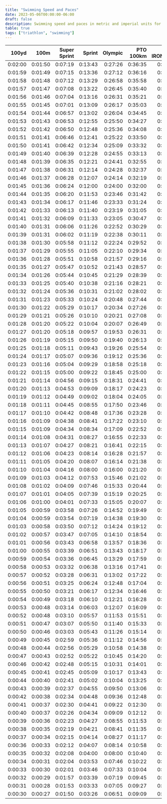 ```yaml
---
title: "Swimming Speed and Paces"
date: 2023-05-06T00:00:00-06:00
draft: false
description: Swimming speed and paces in metric and imperial units for triathlon distances.
table: true
tags: ["triathlon", "swimming"]
---
```


100yd   | 100m    | Super Sprint | Sprint  | Olympic | PTO 100km | Half IRONMAN | IRONMAN
------: | ------: | -----------: | ------: | ------: | --------: | -----------: | -------:
0:02:00 | 0:01:50 |      0:07:19 | 0:13:43 | 0:27:26 |   0:36:35 |      0:42:14 |  1:17:15
0:01:59 | 0:01:49 |      0:07:15 | 0:13:36 | 0:27:12 |   0:36:16 |      0:41:53 |  1:16:36
0:01:58 | 0:01:48 |      0:07:12 | 0:13:29 | 0:26:58 |   0:35:58 |      0:41:32 |  1:15:58
0:01:57 | 0:01:47 |      0:07:08 | 0:13:22 | 0:26:45 |   0:35:40 |      0:41:11 |  1:15:19
0:01:56 | 0:01:46 |      0:07:04 | 0:13:16 | 0:26:31 |   0:35:21 |      0:40:50 |  1:14:40
0:01:55 | 0:01:45 |      0:07:01 | 0:13:09 | 0:26:17 |   0:35:03 |      0:40:29 |  1:14:02
0:01:54 | 0:01:44 |      0:06:57 | 0:13:02 | 0:26:04 |   0:34:45 |      0:40:08 |  1:13:23
0:01:53 | 0:01:43 |      0:06:53 | 0:12:55 | 0:25:50 |   0:34:27 |      0:39:47 |  1:12:45
0:01:52 | 0:01:42 |      0:06:50 | 0:12:48 | 0:25:36 |   0:34:08 |      0:39:25 |  1:12:06
0:01:51 | 0:01:41 |      0:06:46 | 0:12:41 | 0:25:22 |   0:33:50 |      0:39:04 |  1:11:27
0:01:50 | 0:01:41 |      0:06:42 | 0:12:34 | 0:25:09 |   0:33:32 |      0:38:43 |  1:10:49
0:01:49 | 0:01:40 |      0:06:39 | 0:12:28 | 0:24:55 |   0:33:13 |      0:38:22 |  1:10:10
0:01:48 | 0:01:39 |      0:06:35 | 0:12:21 | 0:24:41 |   0:32:55 |      0:38:01 |  1:09:31
0:01:47 | 0:01:38 |      0:06:31 | 0:12:14 | 0:24:28 |   0:32:37 |      0:37:40 |  1:08:53
0:01:46 | 0:01:37 |      0:06:28 | 0:12:07 | 0:24:14 |   0:32:19 |      0:37:19 |  1:08:14
0:01:45 | 0:01:36 |      0:06:24 | 0:12:00 | 0:24:00 |   0:32:00 |      0:36:58 |  1:07:36
0:01:44 | 0:01:35 |      0:06:20 | 0:11:53 | 0:23:46 |   0:31:42 |      0:36:36 |  1:06:57
0:01:43 | 0:01:34 |      0:06:17 | 0:11:46 | 0:23:33 |   0:31:24 |      0:36:15 |  1:06:18
0:01:42 | 0:01:33 |      0:06:13 | 0:11:40 | 0:23:19 |   0:31:05 |      0:35:54 |  1:05:40
0:01:41 | 0:01:32 |      0:06:09 | 0:11:33 | 0:23:05 |   0:30:47 |      0:35:33 |  1:05:01
0:01:40 | 0:01:31 |      0:06:06 | 0:11:26 | 0:22:52 |   0:30:29 |      0:35:12 |  1:04:22
0:01:39 | 0:01:31 |      0:06:02 | 0:11:19 | 0:22:38 |   0:30:11 |      0:34:51 |  1:03:44
0:01:38 | 0:01:30 |      0:05:58 | 0:11:12 | 0:22:24 |   0:29:52 |      0:34:30 |  1:03:05
0:01:37 | 0:01:29 |      0:05:55 | 0:11:05 | 0:22:10 |   0:29:34 |      0:34:09 |  1:02:27
0:01:36 | 0:01:28 |      0:05:51 | 0:10:58 | 0:21:57 |   0:29:16 |      0:33:48 |  1:01:48
0:01:35 | 0:01:27 |      0:05:47 | 0:10:52 | 0:21:43 |   0:28:57 |      0:33:26 |  1:01:09
0:01:34 | 0:01:26 |      0:05:44 | 0:10:45 | 0:21:29 |   0:28:39 |      0:33:05 |  1:00:31
0:01:33 | 0:01:25 |      0:05:40 | 0:10:38 | 0:21:16 |   0:28:21 |      0:32:44 |  0:59:52
0:01:32 | 0:01:24 |      0:05:36 | 0:10:31 | 0:21:02 |   0:28:02 |      0:32:23 |  0:59:13
0:01:31 | 0:01:23 |      0:05:33 | 0:10:24 | 0:20:48 |   0:27:44 |      0:32:02 |  0:58:35
0:01:30 | 0:01:22 |      0:05:29 | 0:10:17 | 0:20:34 |   0:27:26 |      0:31:41 |  0:57:56
0:01:29 | 0:01:21 |      0:05:26 | 0:10:10 | 0:20:21 |   0:27:08 |      0:31:20 |  0:57:18
0:01:28 | 0:01:20 |      0:05:22 | 0:10:04 | 0:20:07 |   0:26:49 |      0:30:59 |  0:56:39
0:01:27 | 0:01:20 |      0:05:18 | 0:09:57 | 0:19:53 |   0:26:31 |      0:30:37 |  0:56:00
0:01:26 | 0:01:19 |      0:05:15 | 0:09:50 | 0:19:40 |   0:26:13 |      0:30:16 |  0:55:22
0:01:25 | 0:01:18 |      0:05:11 | 0:09:43 | 0:19:26 |   0:25:54 |      0:29:55 |  0:54:43
0:01:24 | 0:01:17 |      0:05:07 | 0:09:36 | 0:19:12 |   0:25:36 |      0:29:34 |  0:54:04
0:01:23 | 0:01:16 |      0:05:04 | 0:09:29 | 0:18:58 |   0:25:18 |      0:29:13 |  0:53:26
0:01:22 | 0:01:15 |      0:05:00 | 0:09:22 | 0:18:45 |   0:25:00 |      0:28:52 |  0:52:47
0:01:21 | 0:01:14 |      0:04:56 | 0:09:15 | 0:18:31 |   0:24:41 |      0:28:31 |  0:52:09
0:01:20 | 0:01:13 |      0:04:53 | 0:09:09 | 0:18:17 |   0:24:23 |      0:28:10 |  0:51:30
0:01:19 | 0:01:12 |      0:04:49 | 0:09:02 | 0:18:04 |   0:24:05 |      0:27:48 |  0:50:51
0:01:18 | 0:01:11 |      0:04:45 | 0:08:55 | 0:17:50 |   0:23:46 |      0:27:27 |  0:50:13
0:01:17 | 0:01:10 |      0:04:42 | 0:08:48 | 0:17:36 |   0:23:28 |      0:27:06 |  0:49:34
0:01:16 | 0:01:09 |      0:04:38 | 0:08:41 | 0:17:22 |   0:23:10 |      0:26:45 |  0:48:55
0:01:15 | 0:01:09 |      0:04:34 | 0:08:34 | 0:17:09 |   0:22:52 |      0:26:24 |  0:48:17
0:01:14 | 0:01:08 |      0:04:31 | 0:08:27 | 0:16:55 |   0:22:33 |      0:26:03 |  0:47:38
0:01:13 | 0:01:07 |      0:04:27 | 0:08:21 | 0:16:41 |   0:22:15 |      0:25:42 |  0:47:00
0:01:12 | 0:01:06 |      0:04:23 | 0:08:14 | 0:16:28 |   0:21:57 |      0:25:21 |  0:46:21
0:01:11 | 0:01:05 |      0:04:20 | 0:08:07 | 0:16:14 |   0:21:38 |      0:25:00 |  0:45:42
0:01:10 | 0:01:04 |      0:04:16 | 0:08:00 | 0:16:00 |   0:21:20 |      0:24:38 |  0:45:04
0:01:09 | 0:01:03 |      0:04:12 | 0:07:53 | 0:15:46 |   0:21:02 |      0:24:17 |  0:44:25
0:01:08 | 0:01:02 |      0:04:09 | 0:07:46 | 0:15:33 |   0:20:44 |      0:23:56 |  0:43:46
0:01:07 | 0:01:01 |      0:04:05 | 0:07:39 | 0:15:19 |   0:20:25 |      0:23:35 |  0:43:08
0:01:06 | 0:01:00 |      0:04:01 | 0:07:33 | 0:15:05 |   0:20:07 |      0:23:14 |  0:42:29
0:01:05 | 0:00:59 |      0:03:58 | 0:07:26 | 0:14:52 |   0:19:49 |      0:22:53 |  0:41:51
0:01:04 | 0:00:59 |      0:03:54 | 0:07:19 | 0:14:38 |   0:19:30 |      0:22:32 |  0:41:12
0:01:03 | 0:00:58 |      0:03:50 | 0:07:12 | 0:14:24 |   0:19:12 |      0:22:11 |  0:40:33
0:01:02 | 0:00:57 |      0:03:47 | 0:07:05 | 0:14:10 |   0:18:54 |      0:21:49 |  0:39:55
0:01:01 | 0:00:56 |      0:03:43 | 0:06:58 | 0:13:57 |   0:18:36 |      0:21:28 |  0:39:16
0:01:00 | 0:00:55 |      0:03:39 | 0:06:51 | 0:13:43 |   0:18:17 |      0:21:07 |  0:38:37
0:00:59 | 0:00:54 |      0:03:36 | 0:06:45 | 0:13:29 |   0:17:59 |      0:20:46 |  0:37:59
0:00:58 | 0:00:53 |      0:03:32 | 0:06:38 | 0:13:16 |   0:17:41 |      0:20:25 |  0:37:20
0:00:57 | 0:00:52 |      0:03:28 | 0:06:31 | 0:13:02 |   0:17:22 |      0:20:04 |  0:36:42
0:00:56 | 0:00:51 |      0:03:25 | 0:06:24 | 0:12:48 |   0:17:04 |      0:19:43 |  0:36:03
0:00:55 | 0:00:50 |      0:03:21 | 0:06:17 | 0:12:34 |   0:16:46 |      0:19:22 |  0:35:24
0:00:54 | 0:00:49 |      0:03:18 | 0:06:10 | 0:12:21 |   0:16:28 |      0:19:00 |  0:34:46
0:00:53 | 0:00:48 |      0:03:14 | 0:06:03 | 0:12:07 |   0:16:09 |      0:18:39 |  0:34:07
0:00:52 | 0:00:48 |      0:03:10 | 0:05:57 | 0:11:53 |   0:15:51 |      0:18:18 |  0:33:28
0:00:51 | 0:00:47 |      0:03:07 | 0:05:50 | 0:11:40 |   0:15:33 |      0:17:57 |  0:32:50
0:00:50 | 0:00:46 |      0:03:03 | 0:05:43 | 0:11:26 |   0:15:14 |      0:17:36 |  0:32:11
0:00:49 | 0:00:45 |      0:02:59 | 0:05:36 | 0:11:12 |   0:14:56 |      0:17:15 |  0:31:33
0:00:48 | 0:00:44 |      0:02:56 | 0:05:29 | 0:10:58 |   0:14:38 |      0:16:54 |  0:30:54
0:00:47 | 0:00:43 |      0:02:52 | 0:05:22 | 0:10:45 |   0:14:20 |      0:16:33 |  0:30:15
0:00:46 | 0:00:42 |      0:02:48 | 0:05:15 | 0:10:31 |   0:14:01 |      0:16:12 |  0:29:37
0:00:45 | 0:00:41 |      0:02:45 | 0:05:09 | 0:10:17 |   0:13:43 |      0:15:50 |  0:28:58
0:00:44 | 0:00:40 |      0:02:41 | 0:05:02 | 0:10:04 |   0:13:25 |      0:15:29 |  0:28:19
0:00:43 | 0:00:39 |      0:02:37 | 0:04:55 | 0:09:50 |   0:13:06 |      0:15:08 |  0:27:41
0:00:42 | 0:00:38 |      0:02:34 | 0:04:48 | 0:09:36 |   0:12:48 |      0:14:47 |  0:27:02
0:00:41 | 0:00:37 |      0:02:30 | 0:04:41 | 0:09:22 |   0:12:30 |      0:14:26 |  0:26:24
0:00:40 | 0:00:37 |      0:02:26 | 0:04:34 | 0:09:09 |   0:12:12 |      0:14:05 |  0:25:45
0:00:39 | 0:00:36 |      0:02:23 | 0:04:27 | 0:08:55 |   0:11:53 |      0:13:44 |  0:25:06
0:00:38 | 0:00:35 |      0:02:19 | 0:04:21 | 0:08:41 |   0:11:35 |      0:13:23 |  0:24:28
0:00:37 | 0:00:34 |      0:02:15 | 0:04:14 | 0:08:27 |   0:11:17 |      0:13:01 |  0:23:49
0:00:36 | 0:00:33 |      0:02:12 | 0:04:07 | 0:08:14 |   0:10:58 |      0:12:40 |  0:23:10
0:00:35 | 0:00:32 |      0:02:08 | 0:04:00 | 0:08:00 |   0:10:40 |      0:12:19 |  0:22:32
0:00:34 | 0:00:31 |      0:02:04 | 0:03:53 | 0:07:46 |   0:10:22 |      0:11:58 |  0:21:53
0:00:33 | 0:00:30 |      0:02:01 | 0:03:46 | 0:07:33 |   0:10:04 |      0:11:37 |  0:21:15
0:00:32 | 0:00:29 |      0:01:57 | 0:03:39 | 0:07:19 |   0:09:45 |      0:11:16 |  0:20:36
0:00:31 | 0:00:28 |      0:01:53 | 0:03:33 | 0:07:05 |   0:09:27 |      0:10:55 |  0:19:57
0:00:30 | 0:00:27 |      0:01:50 | 0:03:26 | 0:06:51 |   0:09:09 |      0:10:34 |  0:19:19
